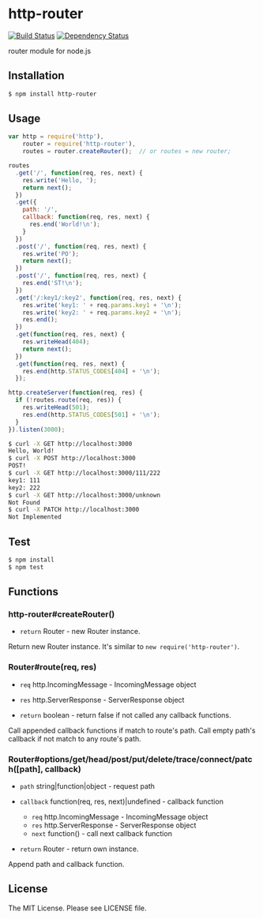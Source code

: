# http-router

[![Build Status](https://travis-ci.org/sasaplus1/http-router.png)](https://travis-ci.org/sasaplus1/http-router)
[![Dependency Status](https://gemnasium.com/sasaplus1/http-router.png)](https://gemnasium.com/sasaplus1/http-router)

router module for node.js

## Installation

```sh
$ npm install http-router
```

## Usage

```js
var http = require('http'),
    router = require('http-router'),
    routes = router.createRouter();  // or routes = new router;

routes
  .get('/', function(req, res, next) {
    res.write('Hello, ');
    return next();
  })
  .get({
    path: '/',
    callback: function(req, res, next) {
      res.end('World!\n');
    }
  })
  .post('/', function(req, res, next) {
    res.write('PO');
    return next();
  })
  .post('/', function(req, res, next) {
    res.end('ST!\n');
  })
  .get('/:key1/:key2', function(req, res, next) {
    res.write('key1: ' + req.params.key1 + '\n');
    res.write('key2: ' + req.params.key2 + '\n');
    res.end();
  })
  .get(function(req, res, next) {
    res.writeHead(404);
    return next();
  })
  .get(function(req, res, next) {
    res.end(http.STATUS_CODES[404] + '\n');
  });

http.createServer(function(req, res) {
  if (!routes.route(req, res)) {
    res.writeHead(501);
    res.end(http.STATUS_CODES[501] + '\n');
  }
}).listen(3000);
```

```sh
$ curl -X GET http://localhost:3000
Hello, World!
$ curl -X POST http://localhost:3000
POST!
$ curl -X GET http://localhost:3000/111/222
key1: 111
key2: 222
$ curl -X GET http://localhost:3000/unknown
Not Found
$ curl -X PATCH http://localhost:3000
Not Implemented
```

## Test

```sh
$ npm install
$ npm test
```

## Functions

### http-router#createRouter()

* `return` Router - new Router instance.

Return new Router instance. It's similar to `new require('http-router')`.

### Router#route(req, res)

* `req` http.IncomingMessage - IncomingMessage object
* `res` http.ServerResponse - ServerResponse object

* `return` boolean - return false if not called any callback functions.

Call appended callback functions if match to route's path.
Call empty path's callback if not match to any route's path.

### Router#options/get/head/post/put/delete/trace/connect/patch([path], callback)

* `path` string|function|object - request path
* `callback` function(req, res, next)|undefined - callback function
  * `req` http.IncomingMessage - IncomingMessage object
  * `res` http.ServerResponse - ServerResponse object
  * `next` function() - call next callback function

* `return` Router - return own instance.

Append path and callback function.

## License

The MIT License. Please see LICENSE file.
